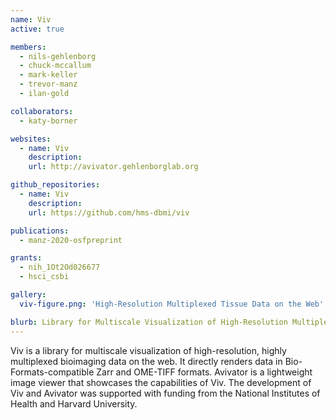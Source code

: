 ```yaml
---
name: Viv
active: true

members:
  - nils-gehlenborg
  - chuck-mccallum
  - mark-keller
  - trevor-manz
  - ilan-gold

collaborators:
  - katy-borner

websites:
  - name: Viv
    description:
    url: http://avivator.gehlenborglab.org

github_repositories:
  - name: Viv
    description:
    url: https://github.com/hms-dbmi/viv

publications:
  - manz-2020-osfpreprint

grants:
  - nih_1Ot2Od026677
  - hsci_csbi

gallery:
  viv-figure.png: 'High-Resolution Multiplexed Tissue Data on the Web'

blurb: Library for Multiscale Visualization of High-Resolution Multiplexed Tissue Data on the Web
---
```

Viv is a library for multiscale visualization of high-resolution, highly multiplexed bioimaging data on the web. It directly renders data in Bio-Formats-compatible Zarr and OME-TIFF formats. Avivator is a lightweight image viewer that showcases the capabilities of Viv. The development of Viv and Avivator was supported with funding from the National Institutes of Health and Harvard University.
